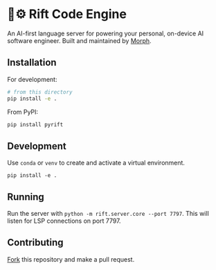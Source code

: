 # ️🤖⚙️ Rift Code Engine

An AI-first language server for powering your personal, on-device AI software engineer. Built and maintained by [Morph](https://morph.so).

## Installation

For development:

```bash
# from this directory
pip install -e .
```

From PyPI:

```bash
pip install pyrift
```

## Development

Use `conda` or `venv` to create and activate a virtual environment.

`pip install -e .`

## Running

Run the server with `python -m rift.server.core --port 7797`. This will listen for LSP connections on port 7797.

## Contributing
[Fork](https://docs.github.com/en/get-started/quickstart/contributing-to-projects) this repository and make a pull request.

